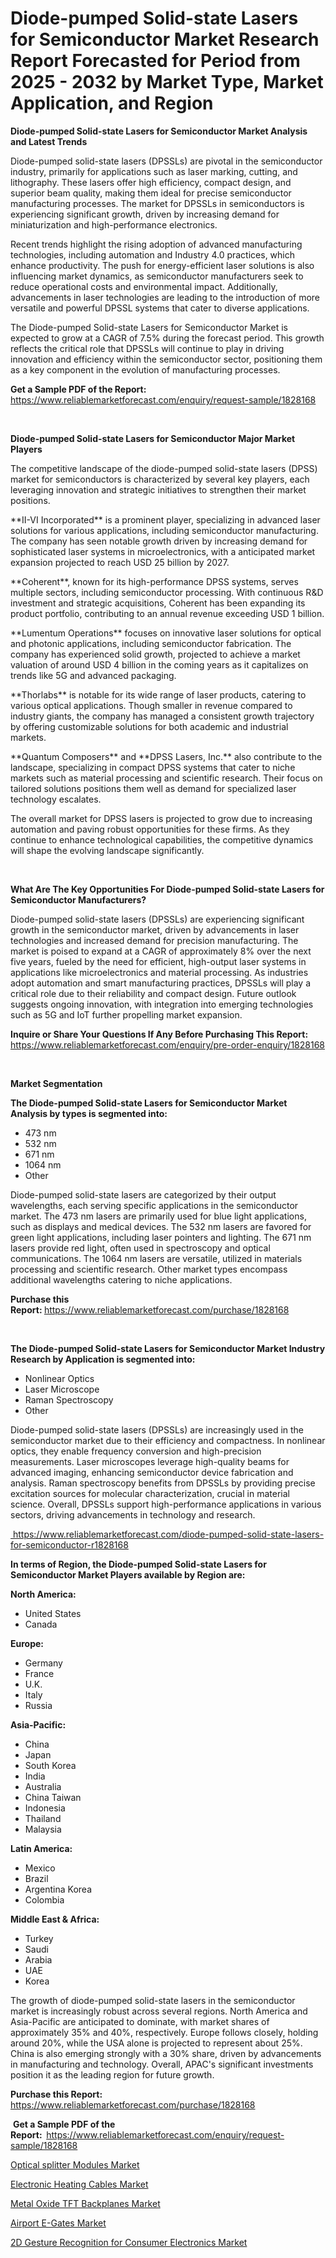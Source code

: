 <p><h1>Diode-pumped Solid-state Lasers for Semiconductor Market Research Report Forecasted for Period from 2025 -  2032 by Market Type, Market Application, and Region</h1></p><p><strong>Diode-pumped Solid-state Lasers for Semiconductor Market Analysis and Latest Trends</strong></p>
<p><p>Diode-pumped solid-state lasers (DPSSLs) are pivotal in the semiconductor industry, primarily for applications such as laser marking, cutting, and lithography. These lasers offer high efficiency, compact design, and superior beam quality, making them ideal for precise semiconductor manufacturing processes. The market for DPSSLs in semiconductors is experiencing significant growth, driven by increasing demand for miniaturization and high-performance electronics.</p><p>Recent trends highlight the rising adoption of advanced manufacturing technologies, including automation and Industry 4.0 practices, which enhance productivity. The push for energy-efficient laser solutions is also influencing market dynamics, as semiconductor manufacturers seek to reduce operational costs and environmental impact. Additionally, advancements in laser technologies are leading to the introduction of more versatile and powerful DPSSL systems that cater to diverse applications.</p><p>The Diode-pumped Solid-state Lasers for Semiconductor Market is expected to grow at a CAGR of 7.5% during the forecast period. This growth reflects the critical role that DPSSLs will continue to play in driving innovation and efficiency within the semiconductor sector, positioning them as a key component in the evolution of manufacturing processes.</p></p>
<p><strong>Get a Sample PDF of the Report:&nbsp;</strong> <a href="https://www.reliablemarketforecast.com/enquiry/request-sample/1828168?utm_campaign=1169&utm_medium=2&utm_source=Github&utm_content=ia&utm_term=06042025&utm_id=diode-pumped-solid-state-lasers-for-semiconductor">https://www.reliablemarketforecast.com/enquiry/request-sample/1828168</a></p>
<p>&nbsp;</p>
<p><strong>Diode-pumped Solid-state Lasers for Semiconductor Major Market Players</strong></p>
<p><p>The competitive landscape of the diode-pumped solid-state lasers (DPSS) market for semiconductors is characterized by several key players, each leveraging innovation and strategic initiatives to strengthen their market positions.</p><p>**II-VI Incorporated** is a prominent player, specializing in advanced laser solutions for various applications, including semiconductor manufacturing. The company has seen notable growth driven by increasing demand for sophisticated laser systems in microelectronics, with a anticipated market expansion projected to reach USD 25 billion by 2027.</p><p>**Coherent**, known for its high-performance DPSS systems, serves multiple sectors, including semiconductor processing. With continuous R&D investment and strategic acquisitions, Coherent has been expanding its product portfolio, contributing to an annual revenue exceeding USD 1 billion.</p><p>**Lumentum Operations** focuses on innovative laser solutions for optical and photonic applications, including semiconductor fabrication. The company has experienced solid growth, projected to achieve a market valuation of around USD 4 billion in the coming years as it capitalizes on trends like 5G and advanced packaging.</p><p>**Thorlabs** is notable for its wide range of laser products, catering to various optical applications. Though smaller in revenue compared to industry giants, the company has managed a consistent growth trajectory by offering customizable solutions for both academic and industrial markets.</p><p>**Quantum Composers** and **DPSS Lasers, Inc.** also contribute to the landscape, specializing in compact DPSS systems that cater to niche markets such as material processing and scientific research. Their focus on tailored solutions positions them well as demand for specialized laser technology escalates.</p><p>The overall market for DPSS lasers is projected to grow due to increasing automation and paving robust opportunities for these firms. As they continue to enhance technological capabilities, the competitive dynamics will shape the evolving landscape significantly.</p></p>
<p>&nbsp;</p>
<p><strong>What Are The Key Opportunities For Diode-pumped Solid-state Lasers for Semiconductor Manufacturers?</strong></p>
<p><p>Diode-pumped solid-state lasers (DPSSLs) are experiencing significant growth in the semiconductor market, driven by advancements in laser technologies and increased demand for precision manufacturing. The market is poised to expand at a CAGR of approximately 8% over the next five years, fueled by the need for efficient, high-output laser systems in applications like microelectronics and material processing. As industries adopt automation and smart manufacturing practices, DPSSLs will play a critical role due to their reliability and compact design. Future outlook suggests ongoing innovation, with integration into emerging technologies such as 5G and IoT further propelling market expansion.</p></p>
<p><strong>Inquire or Share Your Questions If Any Before Purchasing This Report:</strong> <a href="https://www.reliablemarketforecast.com/enquiry/pre-order-enquiry/1828168?utm_campaign=1169&utm_medium=2&utm_source=Github&utm_content=ia&utm_term=06042025&utm_id=diode-pumped-solid-state-lasers-for-semiconductor">https://www.reliablemarketforecast.com/enquiry/pre-order-enquiry/1828168</a></p>
<p>&nbsp;</p>
<p><strong>Market Segmentation</strong></p>
<p><strong>The Diode-pumped Solid-state Lasers for Semiconductor Market Analysis by types is segmented into:</strong></p>
<p><ul><li>473 nm</li><li>532 nm</li><li>671 nm</li><li>1064 nm</li><li>Other</li></ul></p>
<p><p>Diode-pumped solid-state lasers are categorized by their output wavelengths, each serving specific applications in the semiconductor market. The 473 nm lasers are primarily used for blue light applications, such as displays and medical devices. The 532 nm lasers are favored for green light applications, including laser pointers and lighting. The 671 nm lasers provide red light, often used in spectroscopy and optical communications. The 1064 nm lasers are versatile, utilized in materials processing and scientific research. Other market types encompass additional wavelengths catering to niche applications.</p></p>
<p><strong>Purchase this Report:&nbsp;</strong><a href="https://www.reliablemarketforecast.com/purchase/1828168?utm_campaign=1169&utm_medium=2&utm_source=Github&utm_content=ia&utm_term=06042025&utm_id=diode-pumped-solid-state-lasers-for-semiconductor">https://www.reliablemarketforecast.com/purchase/1828168</a></p>
<p>&nbsp;</p>
<p><strong>The Diode-pumped Solid-state Lasers for Semiconductor Market Industry Research by Application is segmented into:</strong></p>
<p><ul><li>Nonlinear Optics</li><li>Laser Microscope</li><li>Raman Spectroscopy</li><li>Other</li></ul></p>
<p><p>Diode-pumped solid-state lasers (DPSSLs) are increasingly used in the semiconductor market due to their efficiency and compactness. In nonlinear optics, they enable frequency conversion and high-precision measurements. Laser microscopes leverage high-quality beams for advanced imaging, enhancing semiconductor device fabrication and analysis. Raman spectroscopy benefits from DPSSLs by providing precise excitation sources for molecular characterization, crucial in material science. Overall, DPSSLs support high-performance applications in various sectors, driving advancements in technology and research.</p></p>
<p><a href="https://www.reliablemarketforecast.com/diode-pumped-solid-state-lasers-for-semiconductor-r1828168?utm_campaign=1169&utm_medium=2&utm_source=Github&utm_content=ia&utm_term=06042025&utm_id=diode-pumped-solid-state-lasers-for-semiconductor">&nbsp;https://www.reliablemarketforecast.com/diode-pumped-solid-state-lasers-for-semiconductor-r1828168</a></p>
<p><strong>In terms of Region, the Diode-pumped Solid-state Lasers for Semiconductor Market Players available by Region are:</strong></p>
<p>
    <p> <strong> North America: </strong>
        <ul>
            <li>United States</li>
            <li>Canada</li>
        </ul>
        </p> 
    <p> <strong> Europe: </strong>
        <ul>
            <li>Germany</li>
            <li>France</li>
            <li>U.K.</li>
            <li>Italy</li>
            <li>Russia</li>
        </ul>
        </p> 
    <p> <strong> Asia-Pacific: </strong>
        <ul>
            <li>China</li>
            <li>Japan</li>
            <li>South Korea</li>
            <li>India</li>
            <li>Australia</li>
            <li>China Taiwan</li>
            <li>Indonesia</li>
            <li>Thailand</li>
            <li>Malaysia</li>
        </ul>
        </p> 
    <p> <strong> Latin America: </strong>
        <ul>
            <li>Mexico</li>
            <li>Brazil</li>
            <li>Argentina Korea</li>
            <li>Colombia</li>
        </ul>
        </p> 
    <p> <strong> Middle East & Africa: </strong>
        <ul>
            <li>Turkey</li>
            <li>Saudi</li>
            <li>Arabia</li>
            <li>UAE</li>
            <li>Korea</li>
        </ul>
    </p>
    </p>
<p><p>The growth of diode-pumped solid-state lasers in the semiconductor market is increasingly robust across several regions. North America and Asia-Pacific are anticipated to dominate, with market shares of approximately 35% and 40%, respectively. Europe follows closely, holding around 20%, while the USA alone is projected to represent about 25%. China is also emerging strongly with a 30% share, driven by advancements in manufacturing and technology. Overall, APAC's significant investments position it as the leading region for future growth.</p></p>
<p><strong>Purchase this Report: </strong><a href="https://www.reliablemarketforecast.com/purchase/1828168?utm_campaign=1169&utm_medium=2&utm_source=Github&utm_content=ia&utm_term=06042025&utm_id=diode-pumped-solid-state-lasers-for-semiconductor">https://www.reliablemarketforecast.com/purchase/1828168</a></p>
<p>&nbsp;<strong>Get a Sample PDF of the Report:&nbsp;&nbsp;</strong><a href="https://www.reliablemarketforecast.com/enquiry/request-sample/1828168?utm_campaign=1169&utm_medium=2&utm_source=Github&utm_content=ia&utm_term=06042025&utm_id=diode-pumped-solid-state-lasers-for-semiconductor">https://www.reliablemarketforecast.com/enquiry/request-sample/1828168</a></p>
<p><strong></strong></p>
<p><p><a href="https://github.com/steegeneat/Market-Research-Report-List-1/blob/main/optical-splitter-modules-market.md?utm_campaign=1169&utm_medium=2&utm_source=Github&utm_content=ia&utm_term=06042025&utm_id=diode-pumped-solid-state-lasers-for-semiconductor">Optical splitter Modules Market</a></p><p><a href="https://github.com/lontohhikma/Market-Research-Report-List-1/blob/main/electronic-heating-cables-market.md?utm_campaign=1169&utm_medium=2&utm_source=Github&utm_content=ia&utm_term=06042025&utm_id=diode-pumped-solid-state-lasers-for-semiconductor">Electronic Heating Cables Market</a></p><p><a href="https://github.com/enieyfabius/Market-Research-Report-List-1/blob/main/metal-oxide-tft-backplanes-market.md?utm_campaign=1169&utm_medium=2&utm_source=Github&utm_content=ia&utm_term=06042025&utm_id=diode-pumped-solid-state-lasers-for-semiconductor">Metal Oxide TFT Backplanes Market</a></p><p><a href="https://github.com/payareganiou/Market-Research-Report-List-1/blob/main/airport-e-gates-market.md?utm_campaign=1169&utm_medium=2&utm_source=Github&utm_content=ia&utm_term=06042025&utm_id=diode-pumped-solid-state-lasers-for-semiconductor">Airport E-Gates Market</a></p><p><a href="https://github.com/clemmheisefy/Market-Research-Report-List-1/blob/main/2d-gesture-recognition-for-consumer-electronics-market.md?utm_campaign=1169&utm_medium=2&utm_source=Github&utm_content=ia&utm_term=06042025&utm_id=diode-pumped-solid-state-lasers-for-semiconductor">2D Gesture Recognition for Consumer Electronics Market</a></p></p>